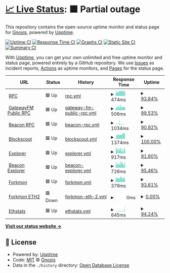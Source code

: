 # [📈 Live Status](https://status.chiadochain.net): <!--live status--> **🟧 Partial outage**

This repository contains the open-source uptime monitor and status page for [Gnosis](https://gnosis.io), powered by [Upptime](https://github.com/upptime/upptime).

[![Uptime CI](https://github.com/gnosis/chiado-uptime/workflows/Uptime%20CI/badge.svg)](https://github.com/gnosis/chiado-uptime/actions?query=workflow%3A%22Uptime+CI%22)
[![Response Time CI](https://github.com/gnosis/chiado-uptime/workflows/Response%20Time%20CI/badge.svg)](https://github.com/gnosis/chiado-uptime/actions?query=workflow%3A%22Response+Time+CI%22)
[![Graphs CI](https://github.com/gnosis/chiado-uptime/workflows/Graphs%20CI/badge.svg)](https://github.com/gnosis/chiado-uptime/actions?query=workflow%3A%22Graphs+CI%22)
[![Static Site CI](https://github.com/gnosis/chiado-uptime/workflows/Static%20Site%20CI/badge.svg)](https://github.com/gnosis/chiado-uptime/actions?query=workflow%3A%22Static+Site+CI%22)
[![Summary CI](https://github.com/gnosis/chiado-uptime/workflows/Summary%20CI/badge.svg)](https://github.com/gnosis/chiado-uptime/actions?query=workflow%3A%22Summary+CI%22)

With [Upptime](https://upptime.js.org), you can get your own unlimited and free uptime monitor and status page, powered entirely by a GitHub repository. We use [Issues](https://github.com/gnosis/chiado-uptime/issues) as incident reports, [Actions](https://github.com/gnosis/chiado-uptime/actions) as uptime monitors, and [Pages](https://status.chiadochain.net) for the status page.

<!--start: status pages-->
<!-- This summary is generated by Upptime (https://github.com/upptime/upptime) -->
<!-- Do not edit this manually, your changes will be overwritten -->
<!-- prettier-ignore -->
| URL | Status | History | Response Time | Uptime |
| --- | ------ | ------- | ------------- | ------ |
| <img alt="" src="https://icons.duckduckgo.com/ip3/rpc.chiadochain.net.ico" height="13"> [RPC](https://rpc.chiadochain.net/) | 🟩 Up | [rpc.yml](https://github.com/gnosischain/chiado-uptime/commits/HEAD/history/rpc.yml) | <details><summary><img alt="Response time graph" src="./graphs/rpc/response-time-week.png" height="20"> 474ms</summary><br><a href="https://status.chiadochain.net/history/rpc"><img alt="Response time 480" src="https://img.shields.io/endpoint?url=https%3A%2F%2Fraw.githubusercontent.com%2Fgnosischain%2Fchiado-uptime%2FHEAD%2Fapi%2Frpc%2Fresponse-time.json"></a><br><a href="https://status.chiadochain.net/history/rpc"><img alt="24-hour response time 364" src="https://img.shields.io/endpoint?url=https%3A%2F%2Fraw.githubusercontent.com%2Fgnosischain%2Fchiado-uptime%2FHEAD%2Fapi%2Frpc%2Fresponse-time-day.json"></a><br><a href="https://status.chiadochain.net/history/rpc"><img alt="7-day response time 474" src="https://img.shields.io/endpoint?url=https%3A%2F%2Fraw.githubusercontent.com%2Fgnosischain%2Fchiado-uptime%2FHEAD%2Fapi%2Frpc%2Fresponse-time-week.json"></a><br><a href="https://status.chiadochain.net/history/rpc"><img alt="30-day response time 529" src="https://img.shields.io/endpoint?url=https%3A%2F%2Fraw.githubusercontent.com%2Fgnosischain%2Fchiado-uptime%2FHEAD%2Fapi%2Frpc%2Fresponse-time-month.json"></a><br><a href="https://status.chiadochain.net/history/rpc"><img alt="1-year response time 480" src="https://img.shields.io/endpoint?url=https%3A%2F%2Fraw.githubusercontent.com%2Fgnosischain%2Fchiado-uptime%2FHEAD%2Fapi%2Frpc%2Fresponse-time-year.json"></a></details> | <details><summary><a href="https://status.chiadochain.net/history/rpc">93.84%</a></summary><a href="https://status.chiadochain.net/history/rpc"><img alt="All-time uptime 98.93%" src="https://img.shields.io/endpoint?url=https%3A%2F%2Fraw.githubusercontent.com%2Fgnosischain%2Fchiado-uptime%2FHEAD%2Fapi%2Frpc%2Fuptime.json"></a><br><a href="https://status.chiadochain.net/history/rpc"><img alt="24-hour uptime 100.00%" src="https://img.shields.io/endpoint?url=https%3A%2F%2Fraw.githubusercontent.com%2Fgnosischain%2Fchiado-uptime%2FHEAD%2Fapi%2Frpc%2Fuptime-day.json"></a><br><a href="https://status.chiadochain.net/history/rpc"><img alt="7-day uptime 93.84%" src="https://img.shields.io/endpoint?url=https%3A%2F%2Fraw.githubusercontent.com%2Fgnosischain%2Fchiado-uptime%2FHEAD%2Fapi%2Frpc%2Fuptime-week.json"></a><br><a href="https://status.chiadochain.net/history/rpc"><img alt="30-day uptime 97.59%" src="https://img.shields.io/endpoint?url=https%3A%2F%2Fraw.githubusercontent.com%2Fgnosischain%2Fchiado-uptime%2FHEAD%2Fapi%2Frpc%2Fuptime-month.json"></a><br><a href="https://status.chiadochain.net/history/rpc"><img alt="1-year uptime 98.93%" src="https://img.shields.io/endpoint?url=https%3A%2F%2Fraw.githubusercontent.com%2Fgnosischain%2Fchiado-uptime%2FHEAD%2Fapi%2Frpc%2Fuptime-year.json"></a></details>
| <img alt="" src="https://icons.duckduckgo.com/ip3/rpc.chiado.gnosis.gateway.fm.ico" height="13"> [GatewayFM Public RPC](https://rpc.chiado.gnosis.gateway.fm/) | 🟩 Up | [gateway-fm-public-rpc.yml](https://github.com/gnosischain/chiado-uptime/commits/HEAD/history/gateway-fm-public-rpc.yml) | <details><summary><img alt="Response time graph" src="./graphs/gateway-fm-public-rpc/response-time-week.png" height="20"> 506ms</summary><br><a href="https://status.chiadochain.net/history/gateway-fm-public-rpc"><img alt="Response time 607" src="https://img.shields.io/endpoint?url=https%3A%2F%2Fraw.githubusercontent.com%2Fgnosischain%2Fchiado-uptime%2FHEAD%2Fapi%2Fgateway-fm-public-rpc%2Fresponse-time.json"></a><br><a href="https://status.chiadochain.net/history/gateway-fm-public-rpc"><img alt="24-hour response time 318" src="https://img.shields.io/endpoint?url=https%3A%2F%2Fraw.githubusercontent.com%2Fgnosischain%2Fchiado-uptime%2FHEAD%2Fapi%2Fgateway-fm-public-rpc%2Fresponse-time-day.json"></a><br><a href="https://status.chiadochain.net/history/gateway-fm-public-rpc"><img alt="7-day response time 506" src="https://img.shields.io/endpoint?url=https%3A%2F%2Fraw.githubusercontent.com%2Fgnosischain%2Fchiado-uptime%2FHEAD%2Fapi%2Fgateway-fm-public-rpc%2Fresponse-time-week.json"></a><br><a href="https://status.chiadochain.net/history/gateway-fm-public-rpc"><img alt="30-day response time 520" src="https://img.shields.io/endpoint?url=https%3A%2F%2Fraw.githubusercontent.com%2Fgnosischain%2Fchiado-uptime%2FHEAD%2Fapi%2Fgateway-fm-public-rpc%2Fresponse-time-month.json"></a><br><a href="https://status.chiadochain.net/history/gateway-fm-public-rpc"><img alt="1-year response time 607" src="https://img.shields.io/endpoint?url=https%3A%2F%2Fraw.githubusercontent.com%2Fgnosischain%2Fchiado-uptime%2FHEAD%2Fapi%2Fgateway-fm-public-rpc%2Fresponse-time-year.json"></a></details> | <details><summary><a href="https://status.chiadochain.net/history/gateway-fm-public-rpc">99.53%</a></summary><a href="https://status.chiadochain.net/history/gateway-fm-public-rpc"><img alt="All-time uptime 99.91%" src="https://img.shields.io/endpoint?url=https%3A%2F%2Fraw.githubusercontent.com%2Fgnosischain%2Fchiado-uptime%2FHEAD%2Fapi%2Fgateway-fm-public-rpc%2Fuptime.json"></a><br><a href="https://status.chiadochain.net/history/gateway-fm-public-rpc"><img alt="24-hour uptime 100.00%" src="https://img.shields.io/endpoint?url=https%3A%2F%2Fraw.githubusercontent.com%2Fgnosischain%2Fchiado-uptime%2FHEAD%2Fapi%2Fgateway-fm-public-rpc%2Fuptime-day.json"></a><br><a href="https://status.chiadochain.net/history/gateway-fm-public-rpc"><img alt="7-day uptime 99.53%" src="https://img.shields.io/endpoint?url=https%3A%2F%2Fraw.githubusercontent.com%2Fgnosischain%2Fchiado-uptime%2FHEAD%2Fapi%2Fgateway-fm-public-rpc%2Fuptime-week.json"></a><br><a href="https://status.chiadochain.net/history/gateway-fm-public-rpc"><img alt="30-day uptime 99.63%" src="https://img.shields.io/endpoint?url=https%3A%2F%2Fraw.githubusercontent.com%2Fgnosischain%2Fchiado-uptime%2FHEAD%2Fapi%2Fgateway-fm-public-rpc%2Fuptime-month.json"></a><br><a href="https://status.chiadochain.net/history/gateway-fm-public-rpc"><img alt="1-year uptime 99.91%" src="https://img.shields.io/endpoint?url=https%3A%2F%2Fraw.githubusercontent.com%2Fgnosischain%2Fchiado-uptime%2FHEAD%2Fapi%2Fgateway-fm-public-rpc%2Fuptime-year.json"></a></details>
| <img alt="" src="https://icons.duckduckgo.com/ip3/rpc-gbc.chiadochain.net.ico" height="13"> [Beacon RPC](https://rpc-gbc.chiadochain.net/eth/v1/beacon/headers) | 🟩 Up | [beacon-rpc.yml](https://github.com/gnosischain/chiado-uptime/commits/HEAD/history/beacon-rpc.yml) | <details><summary><img alt="Response time graph" src="./graphs/beacon-rpc/response-time-week.png" height="20"> 1034ms</summary><br><a href="https://status.chiadochain.net/history/beacon-rpc"><img alt="Response time 657" src="https://img.shields.io/endpoint?url=https%3A%2F%2Fraw.githubusercontent.com%2Fgnosischain%2Fchiado-uptime%2FHEAD%2Fapi%2Fbeacon-rpc%2Fresponse-time.json"></a><br><a href="https://status.chiadochain.net/history/beacon-rpc"><img alt="24-hour response time 1196" src="https://img.shields.io/endpoint?url=https%3A%2F%2Fraw.githubusercontent.com%2Fgnosischain%2Fchiado-uptime%2FHEAD%2Fapi%2Fbeacon-rpc%2Fresponse-time-day.json"></a><br><a href="https://status.chiadochain.net/history/beacon-rpc"><img alt="7-day response time 1034" src="https://img.shields.io/endpoint?url=https%3A%2F%2Fraw.githubusercontent.com%2Fgnosischain%2Fchiado-uptime%2FHEAD%2Fapi%2Fbeacon-rpc%2Fresponse-time-week.json"></a><br><a href="https://status.chiadochain.net/history/beacon-rpc"><img alt="30-day response time 980" src="https://img.shields.io/endpoint?url=https%3A%2F%2Fraw.githubusercontent.com%2Fgnosischain%2Fchiado-uptime%2FHEAD%2Fapi%2Fbeacon-rpc%2Fresponse-time-month.json"></a><br><a href="https://status.chiadochain.net/history/beacon-rpc"><img alt="1-year response time 657" src="https://img.shields.io/endpoint?url=https%3A%2F%2Fraw.githubusercontent.com%2Fgnosischain%2Fchiado-uptime%2FHEAD%2Fapi%2Fbeacon-rpc%2Fresponse-time-year.json"></a></details> | <details><summary><a href="https://status.chiadochain.net/history/beacon-rpc">90.92%</a></summary><a href="https://status.chiadochain.net/history/beacon-rpc"><img alt="All-time uptime 98.78%" src="https://img.shields.io/endpoint?url=https%3A%2F%2Fraw.githubusercontent.com%2Fgnosischain%2Fchiado-uptime%2FHEAD%2Fapi%2Fbeacon-rpc%2Fuptime.json"></a><br><a href="https://status.chiadochain.net/history/beacon-rpc"><img alt="24-hour uptime 95.22%" src="https://img.shields.io/endpoint?url=https%3A%2F%2Fraw.githubusercontent.com%2Fgnosischain%2Fchiado-uptime%2FHEAD%2Fapi%2Fbeacon-rpc%2Fuptime-day.json"></a><br><a href="https://status.chiadochain.net/history/beacon-rpc"><img alt="7-day uptime 90.92%" src="https://img.shields.io/endpoint?url=https%3A%2F%2Fraw.githubusercontent.com%2Fgnosischain%2Fchiado-uptime%2FHEAD%2Fapi%2Fbeacon-rpc%2Fuptime-week.json"></a><br><a href="https://status.chiadochain.net/history/beacon-rpc"><img alt="30-day uptime 96.07%" src="https://img.shields.io/endpoint?url=https%3A%2F%2Fraw.githubusercontent.com%2Fgnosischain%2Fchiado-uptime%2FHEAD%2Fapi%2Fbeacon-rpc%2Fuptime-month.json"></a><br><a href="https://status.chiadochain.net/history/beacon-rpc"><img alt="1-year uptime 98.78%" src="https://img.shields.io/endpoint?url=https%3A%2F%2Fraw.githubusercontent.com%2Fgnosischain%2Fchiado-uptime%2FHEAD%2Fapi%2Fbeacon-rpc%2Fuptime-year.json"></a></details>
| <img alt="" src="https://icons.duckduckgo.com/ip3/blockscout.com.ico" height="13"> [Blockscout](https://blockscout.com/gnosis/chiado) | 🟩 Up | [blockscout.yml](https://github.com/gnosischain/chiado-uptime/commits/HEAD/history/blockscout.yml) | <details><summary><img alt="Response time graph" src="./graphs/blockscout/response-time-week.png" height="20"> 1374ms</summary><br><a href="https://status.chiadochain.net/history/blockscout"><img alt="Response time 1339" src="https://img.shields.io/endpoint?url=https%3A%2F%2Fraw.githubusercontent.com%2Fgnosischain%2Fchiado-uptime%2FHEAD%2Fapi%2Fblockscout%2Fresponse-time.json"></a><br><a href="https://status.chiadochain.net/history/blockscout"><img alt="24-hour response time 1229" src="https://img.shields.io/endpoint?url=https%3A%2F%2Fraw.githubusercontent.com%2Fgnosischain%2Fchiado-uptime%2FHEAD%2Fapi%2Fblockscout%2Fresponse-time-day.json"></a><br><a href="https://status.chiadochain.net/history/blockscout"><img alt="7-day response time 1374" src="https://img.shields.io/endpoint?url=https%3A%2F%2Fraw.githubusercontent.com%2Fgnosischain%2Fchiado-uptime%2FHEAD%2Fapi%2Fblockscout%2Fresponse-time-week.json"></a><br><a href="https://status.chiadochain.net/history/blockscout"><img alt="30-day response time 1474" src="https://img.shields.io/endpoint?url=https%3A%2F%2Fraw.githubusercontent.com%2Fgnosischain%2Fchiado-uptime%2FHEAD%2Fapi%2Fblockscout%2Fresponse-time-month.json"></a><br><a href="https://status.chiadochain.net/history/blockscout"><img alt="1-year response time 1339" src="https://img.shields.io/endpoint?url=https%3A%2F%2Fraw.githubusercontent.com%2Fgnosischain%2Fchiado-uptime%2FHEAD%2Fapi%2Fblockscout%2Fresponse-time-year.json"></a></details> | <details><summary><a href="https://status.chiadochain.net/history/blockscout">100.00%</a></summary><a href="https://status.chiadochain.net/history/blockscout"><img alt="All-time uptime 99.96%" src="https://img.shields.io/endpoint?url=https%3A%2F%2Fraw.githubusercontent.com%2Fgnosischain%2Fchiado-uptime%2FHEAD%2Fapi%2Fblockscout%2Fuptime.json"></a><br><a href="https://status.chiadochain.net/history/blockscout"><img alt="24-hour uptime 100.00%" src="https://img.shields.io/endpoint?url=https%3A%2F%2Fraw.githubusercontent.com%2Fgnosischain%2Fchiado-uptime%2FHEAD%2Fapi%2Fblockscout%2Fuptime-day.json"></a><br><a href="https://status.chiadochain.net/history/blockscout"><img alt="7-day uptime 100.00%" src="https://img.shields.io/endpoint?url=https%3A%2F%2Fraw.githubusercontent.com%2Fgnosischain%2Fchiado-uptime%2FHEAD%2Fapi%2Fblockscout%2Fuptime-week.json"></a><br><a href="https://status.chiadochain.net/history/blockscout"><img alt="30-day uptime 100.00%" src="https://img.shields.io/endpoint?url=https%3A%2F%2Fraw.githubusercontent.com%2Fgnosischain%2Fchiado-uptime%2FHEAD%2Fapi%2Fblockscout%2Fuptime-month.json"></a><br><a href="https://status.chiadochain.net/history/blockscout"><img alt="1-year uptime 99.96%" src="https://img.shields.io/endpoint?url=https%3A%2F%2Fraw.githubusercontent.com%2Fgnosischain%2Fchiado-uptime%2FHEAD%2Fapi%2Fblockscout%2Fuptime-year.json"></a></details>
| <img alt="" src="https://icons.duckduckgo.com/ip3/blockscout.chiadochain.net.ico" height="13"> [Explorer](https://blockscout.chiadochain.net/) | 🟩 Up | [explorer.yml](https://github.com/gnosischain/chiado-uptime/commits/HEAD/history/explorer.yml) | <details><summary><img alt="Response time graph" src="./graphs/explorer/response-time-week.png" height="20"> 917ms</summary><br><a href="https://status.chiadochain.net/history/explorer"><img alt="Response time 1047" src="https://img.shields.io/endpoint?url=https%3A%2F%2Fraw.githubusercontent.com%2Fgnosischain%2Fchiado-uptime%2FHEAD%2Fapi%2Fexplorer%2Fresponse-time.json"></a><br><a href="https://status.chiadochain.net/history/explorer"><img alt="24-hour response time 703" src="https://img.shields.io/endpoint?url=https%3A%2F%2Fraw.githubusercontent.com%2Fgnosischain%2Fchiado-uptime%2FHEAD%2Fapi%2Fexplorer%2Fresponse-time-day.json"></a><br><a href="https://status.chiadochain.net/history/explorer"><img alt="7-day response time 917" src="https://img.shields.io/endpoint?url=https%3A%2F%2Fraw.githubusercontent.com%2Fgnosischain%2Fchiado-uptime%2FHEAD%2Fapi%2Fexplorer%2Fresponse-time-week.json"></a><br><a href="https://status.chiadochain.net/history/explorer"><img alt="30-day response time 1100" src="https://img.shields.io/endpoint?url=https%3A%2F%2Fraw.githubusercontent.com%2Fgnosischain%2Fchiado-uptime%2FHEAD%2Fapi%2Fexplorer%2Fresponse-time-month.json"></a><br><a href="https://status.chiadochain.net/history/explorer"><img alt="1-year response time 1047" src="https://img.shields.io/endpoint?url=https%3A%2F%2Fraw.githubusercontent.com%2Fgnosischain%2Fchiado-uptime%2FHEAD%2Fapi%2Fexplorer%2Fresponse-time-year.json"></a></details> | <details><summary><a href="https://status.chiadochain.net/history/explorer">91.60%</a></summary><a href="https://status.chiadochain.net/history/explorer"><img alt="All-time uptime 99.17%" src="https://img.shields.io/endpoint?url=https%3A%2F%2Fraw.githubusercontent.com%2Fgnosischain%2Fchiado-uptime%2FHEAD%2Fapi%2Fexplorer%2Fuptime.json"></a><br><a href="https://status.chiadochain.net/history/explorer"><img alt="24-hour uptime 99.60%" src="https://img.shields.io/endpoint?url=https%3A%2F%2Fraw.githubusercontent.com%2Fgnosischain%2Fchiado-uptime%2FHEAD%2Fapi%2Fexplorer%2Fuptime-day.json"></a><br><a href="https://status.chiadochain.net/history/explorer"><img alt="7-day uptime 91.60%" src="https://img.shields.io/endpoint?url=https%3A%2F%2Fraw.githubusercontent.com%2Fgnosischain%2Fchiado-uptime%2FHEAD%2Fapi%2Fexplorer%2Fuptime-week.json"></a><br><a href="https://status.chiadochain.net/history/explorer"><img alt="30-day uptime 98.07%" src="https://img.shields.io/endpoint?url=https%3A%2F%2Fraw.githubusercontent.com%2Fgnosischain%2Fchiado-uptime%2FHEAD%2Fapi%2Fexplorer%2Fuptime-month.json"></a><br><a href="https://status.chiadochain.net/history/explorer"><img alt="1-year uptime 99.17%" src="https://img.shields.io/endpoint?url=https%3A%2F%2Fraw.githubusercontent.com%2Fgnosischain%2Fchiado-uptime%2FHEAD%2Fapi%2Fexplorer%2Fuptime-year.json"></a></details>
| <img alt="" src="https://icons.duckduckgo.com/ip3/beacon.chiadochain.net.ico" height="13"> [Beacon Explorer](https://beacon.chiadochain.net/) | 🟩 Up | [beacon-explorer.yml](https://github.com/gnosischain/chiado-uptime/commits/HEAD/history/beacon-explorer.yml) | <details><summary><img alt="Response time graph" src="./graphs/beacon-explorer/response-time-week.png" height="20"> 726ms</summary><br><a href="https://status.chiadochain.net/history/beacon-explorer"><img alt="Response time 909" src="https://img.shields.io/endpoint?url=https%3A%2F%2Fraw.githubusercontent.com%2Fgnosischain%2Fchiado-uptime%2FHEAD%2Fapi%2Fbeacon-explorer%2Fresponse-time.json"></a><br><a href="https://status.chiadochain.net/history/beacon-explorer"><img alt="24-hour response time 705" src="https://img.shields.io/endpoint?url=https%3A%2F%2Fraw.githubusercontent.com%2Fgnosischain%2Fchiado-uptime%2FHEAD%2Fapi%2Fbeacon-explorer%2Fresponse-time-day.json"></a><br><a href="https://status.chiadochain.net/history/beacon-explorer"><img alt="7-day response time 726" src="https://img.shields.io/endpoint?url=https%3A%2F%2Fraw.githubusercontent.com%2Fgnosischain%2Fchiado-uptime%2FHEAD%2Fapi%2Fbeacon-explorer%2Fresponse-time-week.json"></a><br><a href="https://status.chiadochain.net/history/beacon-explorer"><img alt="30-day response time 750" src="https://img.shields.io/endpoint?url=https%3A%2F%2Fraw.githubusercontent.com%2Fgnosischain%2Fchiado-uptime%2FHEAD%2Fapi%2Fbeacon-explorer%2Fresponse-time-month.json"></a><br><a href="https://status.chiadochain.net/history/beacon-explorer"><img alt="1-year response time 909" src="https://img.shields.io/endpoint?url=https%3A%2F%2Fraw.githubusercontent.com%2Fgnosischain%2Fchiado-uptime%2FHEAD%2Fapi%2Fbeacon-explorer%2Fresponse-time-year.json"></a></details> | <details><summary><a href="https://status.chiadochain.net/history/beacon-explorer">95.46%</a></summary><a href="https://status.chiadochain.net/history/beacon-explorer"><img alt="All-time uptime 97.12%" src="https://img.shields.io/endpoint?url=https%3A%2F%2Fraw.githubusercontent.com%2Fgnosischain%2Fchiado-uptime%2FHEAD%2Fapi%2Fbeacon-explorer%2Fuptime.json"></a><br><a href="https://status.chiadochain.net/history/beacon-explorer"><img alt="24-hour uptime 99.18%" src="https://img.shields.io/endpoint?url=https%3A%2F%2Fraw.githubusercontent.com%2Fgnosischain%2Fchiado-uptime%2FHEAD%2Fapi%2Fbeacon-explorer%2Fuptime-day.json"></a><br><a href="https://status.chiadochain.net/history/beacon-explorer"><img alt="7-day uptime 95.46%" src="https://img.shields.io/endpoint?url=https%3A%2F%2Fraw.githubusercontent.com%2Fgnosischain%2Fchiado-uptime%2FHEAD%2Fapi%2Fbeacon-explorer%2Fuptime-week.json"></a><br><a href="https://status.chiadochain.net/history/beacon-explorer"><img alt="30-day uptime 98.96%" src="https://img.shields.io/endpoint?url=https%3A%2F%2Fraw.githubusercontent.com%2Fgnosischain%2Fchiado-uptime%2FHEAD%2Fapi%2Fbeacon-explorer%2Fuptime-month.json"></a><br><a href="https://status.chiadochain.net/history/beacon-explorer"><img alt="1-year uptime 97.12%" src="https://img.shields.io/endpoint?url=https%3A%2F%2Fraw.githubusercontent.com%2Fgnosischain%2Fchiado-uptime%2FHEAD%2Fapi%2Fbeacon-explorer%2Fuptime-year.json"></a></details>
| <img alt="" src="https://icons.duckduckgo.com/ip3/forkmon.chiadochain.net.ico" height="13"> [Forkmon](https://forkmon.chiadochain.net/) | 🟩 Up | [forkmon.yml](https://github.com/gnosischain/chiado-uptime/commits/HEAD/history/forkmon.yml) | <details><summary><img alt="Response time graph" src="./graphs/forkmon/response-time-week.png" height="20"> 379ms</summary><br><a href="https://status.chiadochain.net/history/forkmon"><img alt="Response time 298" src="https://img.shields.io/endpoint?url=https%3A%2F%2Fraw.githubusercontent.com%2Fgnosischain%2Fchiado-uptime%2FHEAD%2Fapi%2Fforkmon%2Fresponse-time.json"></a><br><a href="https://status.chiadochain.net/history/forkmon"><img alt="24-hour response time 379" src="https://img.shields.io/endpoint?url=https%3A%2F%2Fraw.githubusercontent.com%2Fgnosischain%2Fchiado-uptime%2FHEAD%2Fapi%2Fforkmon%2Fresponse-time-day.json"></a><br><a href="https://status.chiadochain.net/history/forkmon"><img alt="7-day response time 379" src="https://img.shields.io/endpoint?url=https%3A%2F%2Fraw.githubusercontent.com%2Fgnosischain%2Fchiado-uptime%2FHEAD%2Fapi%2Fforkmon%2Fresponse-time-week.json"></a><br><a href="https://status.chiadochain.net/history/forkmon"><img alt="30-day response time 386" src="https://img.shields.io/endpoint?url=https%3A%2F%2Fraw.githubusercontent.com%2Fgnosischain%2Fchiado-uptime%2FHEAD%2Fapi%2Fforkmon%2Fresponse-time-month.json"></a><br><a href="https://status.chiadochain.net/history/forkmon"><img alt="1-year response time 298" src="https://img.shields.io/endpoint?url=https%3A%2F%2Fraw.githubusercontent.com%2Fgnosischain%2Fchiado-uptime%2FHEAD%2Fapi%2Fforkmon%2Fresponse-time-year.json"></a></details> | <details><summary><a href="https://status.chiadochain.net/history/forkmon">93.61%</a></summary><a href="https://status.chiadochain.net/history/forkmon"><img alt="All-time uptime 99.86%" src="https://img.shields.io/endpoint?url=https%3A%2F%2Fraw.githubusercontent.com%2Fgnosischain%2Fchiado-uptime%2FHEAD%2Fapi%2Fforkmon%2Fuptime.json"></a><br><a href="https://status.chiadochain.net/history/forkmon"><img alt="24-hour uptime 99.60%" src="https://img.shields.io/endpoint?url=https%3A%2F%2Fraw.githubusercontent.com%2Fgnosischain%2Fchiado-uptime%2FHEAD%2Fapi%2Fforkmon%2Fuptime-day.json"></a><br><a href="https://status.chiadochain.net/history/forkmon"><img alt="7-day uptime 93.61%" src="https://img.shields.io/endpoint?url=https%3A%2F%2Fraw.githubusercontent.com%2Fgnosischain%2Fchiado-uptime%2FHEAD%2Fapi%2Fforkmon%2Fuptime-week.json"></a><br><a href="https://status.chiadochain.net/history/forkmon"><img alt="30-day uptime 98.50%" src="https://img.shields.io/endpoint?url=https%3A%2F%2Fraw.githubusercontent.com%2Fgnosischain%2Fchiado-uptime%2FHEAD%2Fapi%2Fforkmon%2Fuptime-month.json"></a><br><a href="https://status.chiadochain.net/history/forkmon"><img alt="1-year uptime 99.86%" src="https://img.shields.io/endpoint?url=https%3A%2F%2Fraw.githubusercontent.com%2Fgnosischain%2Fchiado-uptime%2FHEAD%2Fapi%2Fforkmon%2Fuptime-year.json"></a></details>
| <img alt="" src="https://icons.duckduckgo.com/ip3/eth2-forkmon.chiadochain.net.ico" height="13"> [Forkmon ETH2](https://eth2-forkmon.chiadochain.net/) | 🟥 Down | [forkmon-eth-2.yml](https://github.com/gnosischain/chiado-uptime/commits/HEAD/history/forkmon-eth-2.yml) | <details><summary><img alt="Response time graph" src="./graphs/forkmon-eth-2/response-time-week.png" height="20"> 0ms</summary><br><a href="https://status.chiadochain.net/history/forkmon-eth-2"><img alt="Response time 222" src="https://img.shields.io/endpoint?url=https%3A%2F%2Fraw.githubusercontent.com%2Fgnosischain%2Fchiado-uptime%2FHEAD%2Fapi%2Fforkmon-eth-2%2Fresponse-time.json"></a><br><a href="https://status.chiadochain.net/history/forkmon-eth-2"><img alt="24-hour response time 0" src="https://img.shields.io/endpoint?url=https%3A%2F%2Fraw.githubusercontent.com%2Fgnosischain%2Fchiado-uptime%2FHEAD%2Fapi%2Fforkmon-eth-2%2Fresponse-time-day.json"></a><br><a href="https://status.chiadochain.net/history/forkmon-eth-2"><img alt="7-day response time 0" src="https://img.shields.io/endpoint?url=https%3A%2F%2Fraw.githubusercontent.com%2Fgnosischain%2Fchiado-uptime%2FHEAD%2Fapi%2Fforkmon-eth-2%2Fresponse-time-week.json"></a><br><a href="https://status.chiadochain.net/history/forkmon-eth-2"><img alt="30-day response time 202" src="https://img.shields.io/endpoint?url=https%3A%2F%2Fraw.githubusercontent.com%2Fgnosischain%2Fchiado-uptime%2FHEAD%2Fapi%2Fforkmon-eth-2%2Fresponse-time-month.json"></a><br><a href="https://status.chiadochain.net/history/forkmon-eth-2"><img alt="1-year response time 222" src="https://img.shields.io/endpoint?url=https%3A%2F%2Fraw.githubusercontent.com%2Fgnosischain%2Fchiado-uptime%2FHEAD%2Fapi%2Fforkmon-eth-2%2Fresponse-time-year.json"></a></details> | <details><summary><a href="https://status.chiadochain.net/history/forkmon-eth-2">0.00%</a></summary><a href="https://status.chiadochain.net/history/forkmon-eth-2"><img alt="All-time uptime 93.58%" src="https://img.shields.io/endpoint?url=https%3A%2F%2Fraw.githubusercontent.com%2Fgnosischain%2Fchiado-uptime%2FHEAD%2Fapi%2Fforkmon-eth-2%2Fuptime.json"></a><br><a href="https://status.chiadochain.net/history/forkmon-eth-2"><img alt="24-hour uptime 0.00%" src="https://img.shields.io/endpoint?url=https%3A%2F%2Fraw.githubusercontent.com%2Fgnosischain%2Fchiado-uptime%2FHEAD%2Fapi%2Fforkmon-eth-2%2Fuptime-day.json"></a><br><a href="https://status.chiadochain.net/history/forkmon-eth-2"><img alt="7-day uptime 0.00%" src="https://img.shields.io/endpoint?url=https%3A%2F%2Fraw.githubusercontent.com%2Fgnosischain%2Fchiado-uptime%2FHEAD%2Fapi%2Fforkmon-eth-2%2Fuptime-week.json"></a><br><a href="https://status.chiadochain.net/history/forkmon-eth-2"><img alt="30-day uptime 28.87%" src="https://img.shields.io/endpoint?url=https%3A%2F%2Fraw.githubusercontent.com%2Fgnosischain%2Fchiado-uptime%2FHEAD%2Fapi%2Fforkmon-eth-2%2Fuptime-month.json"></a><br><a href="https://status.chiadochain.net/history/forkmon-eth-2"><img alt="1-year uptime 93.58%" src="https://img.shields.io/endpoint?url=https%3A%2F%2Fraw.githubusercontent.com%2Fgnosischain%2Fchiado-uptime%2FHEAD%2Fapi%2Fforkmon-eth-2%2Fuptime-year.json"></a></details>
| <img alt="" src="https://icons.duckduckgo.com/ip3/ethstats.chiadochain.net.ico" height="13"> [Ethstats](https://ethstats.chiadochain.net/) | 🟩 Up | [ethstats.yml](https://github.com/gnosischain/chiado-uptime/commits/HEAD/history/ethstats.yml) | <details><summary><img alt="Response time graph" src="./graphs/ethstats/response-time-week.png" height="20"> 645ms</summary><br><a href="https://status.chiadochain.net/history/ethstats"><img alt="Response time 321" src="https://img.shields.io/endpoint?url=https%3A%2F%2Fraw.githubusercontent.com%2Fgnosischain%2Fchiado-uptime%2FHEAD%2Fapi%2Fethstats%2Fresponse-time.json"></a><br><a href="https://status.chiadochain.net/history/ethstats"><img alt="24-hour response time 488" src="https://img.shields.io/endpoint?url=https%3A%2F%2Fraw.githubusercontent.com%2Fgnosischain%2Fchiado-uptime%2FHEAD%2Fapi%2Fethstats%2Fresponse-time-day.json"></a><br><a href="https://status.chiadochain.net/history/ethstats"><img alt="7-day response time 645" src="https://img.shields.io/endpoint?url=https%3A%2F%2Fraw.githubusercontent.com%2Fgnosischain%2Fchiado-uptime%2FHEAD%2Fapi%2Fethstats%2Fresponse-time-week.json"></a><br><a href="https://status.chiadochain.net/history/ethstats"><img alt="30-day response time 577" src="https://img.shields.io/endpoint?url=https%3A%2F%2Fraw.githubusercontent.com%2Fgnosischain%2Fchiado-uptime%2FHEAD%2Fapi%2Fethstats%2Fresponse-time-month.json"></a><br><a href="https://status.chiadochain.net/history/ethstats"><img alt="1-year response time 321" src="https://img.shields.io/endpoint?url=https%3A%2F%2Fraw.githubusercontent.com%2Fgnosischain%2Fchiado-uptime%2FHEAD%2Fapi%2Fethstats%2Fresponse-time-year.json"></a></details> | <details><summary><a href="https://status.chiadochain.net/history/ethstats">94.24%</a></summary><a href="https://status.chiadochain.net/history/ethstats"><img alt="All-time uptime 99.87%" src="https://img.shields.io/endpoint?url=https%3A%2F%2Fraw.githubusercontent.com%2Fgnosischain%2Fchiado-uptime%2FHEAD%2Fapi%2Fethstats%2Fuptime.json"></a><br><a href="https://status.chiadochain.net/history/ethstats"><img alt="24-hour uptime 100.00%" src="https://img.shields.io/endpoint?url=https%3A%2F%2Fraw.githubusercontent.com%2Fgnosischain%2Fchiado-uptime%2FHEAD%2Fapi%2Fethstats%2Fuptime-day.json"></a><br><a href="https://status.chiadochain.net/history/ethstats"><img alt="7-day uptime 94.24%" src="https://img.shields.io/endpoint?url=https%3A%2F%2Fraw.githubusercontent.com%2Fgnosischain%2Fchiado-uptime%2FHEAD%2Fapi%2Fethstats%2Fuptime-week.json"></a><br><a href="https://status.chiadochain.net/history/ethstats"><img alt="30-day uptime 98.65%" src="https://img.shields.io/endpoint?url=https%3A%2F%2Fraw.githubusercontent.com%2Fgnosischain%2Fchiado-uptime%2FHEAD%2Fapi%2Fethstats%2Fuptime-month.json"></a><br><a href="https://status.chiadochain.net/history/ethstats"><img alt="1-year uptime 99.87%" src="https://img.shields.io/endpoint?url=https%3A%2F%2Fraw.githubusercontent.com%2Fgnosischain%2Fchiado-uptime%2FHEAD%2Fapi%2Fethstats%2Fuptime-year.json"></a></details>

<!--end: status pages-->

[**Visit our status website →**](https://status.chiadochain.net)

## 📄 License

- Powered by: [Upptime](https://github.com/upptime/upptime)
- Code: [MIT](./LICENSE) © [Gnosis](https://gnosis.io)
- Data in the `./history` directory: [Open Database License](https://opendatacommons.org/licenses/odbl/1-0/)
